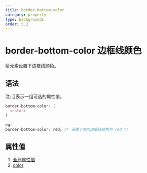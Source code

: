 ```yaml
---
title: border-bottom-color
category: property
type: backgrounds
order: 5.3
---
```


# border-bottom-color 边框线颜色

给元素设置下边框线颜色。

## 语法

注: []表示一组可选的属性值。

```css
border-bottom-color: [
  <color>
]

eg:
border-bottom-color: red; /* 设置下方向边框线颜色为 red */
```

## 属性值

1. [全局属性值](/front-end/CSS/values#anchor-值类型)
1. [color](/front-end/CSS/values#anchor-值类型)

